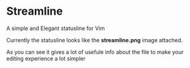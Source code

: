 # Streamline
A simple and Elegant statusline for Vim

Currently the statusline looks like the **streamline.png** image attached.

As you can see it gives a lot of usefule info about the file to make your editing experience a lot simpler
